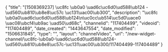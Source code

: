 {
    "title": "[1508369237] \uc8fc \ub0a0 \uad6c\uc6d0\ud588\ub124 - \ud560\ub810\ub8e8\uc57c \uc131\uac00\ub300",
    "description": "\uc8fc \ub0a0\uad6c\uc6d0\ud588\ub124\n\uc0cc\ub514\uc5d0\uace0 \uac08\ubcf4\ub9ac \uad50\ud68c",
    "channelid": "117404499",
    "videoid": "117404489",
    "date_created": "1443647554",
    "date_modified": "1506631845",
    "type": "",
    "layout": "channelVideo",
    "url": "\/new-widget-channel\/\uc8fc-\ub0a0-\uad6c\uc6d0\ud588\ub124-\ud560\ub810\ub8e8\uc57c-\uc131\uac00\ub300\/117404499-117404489"
}